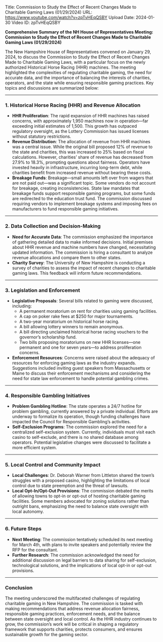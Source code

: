 Title: Commission to Study the Effect of Recent Changes Made to Charitable Gaming Laws (01/29/2024)
URL: https://www.youtube.com/watch?v=zpTvHEqQSBY
Upload Date: 2024-01-30
Video ID: zpTvHEqQSBY

**Comprehensive Summary of the NH House of Representatives Meeting: Commission to Study the Effect of Recent Changes Made to Charitable Gaming Laws (01/29/2024)**

The New Hampshire House of Representatives convened on January 29, 2024, to discuss the Commission to Study the Effect of Recent Changes Made to Charitable Gaming Laws, with a particular focus on the newly authorized Historical Horse Racing (HHR) machines. The meeting highlighted the complexities of regulating charitable gaming, the need for accurate data, and the importance of balancing the interests of charities, operators, and the state while ensuring responsible gaming practices. Key topics and discussions are summarized below:

---

### **1. Historical Horse Racing (HHR) and Revenue Allocation**
- **HHR Proliferation**: The rapid expansion of HHR machines has raised concerns, with approximately 1,950 machines now in operation—far exceeding initial estimates of 1,500. This growth has outpaced regulatory oversight, as the Lottery Commission has issued licenses without statutory restrictions.
- **Revenue Distribution**: The allocation of revenue from HHR machines was a central issue. While the original bill proposed 12% of revenue to the state and charities, this was increased to 25% based on fiscal calculations. However, charities’ share of revenue has decreased from 27.9% to 18.3%, prompting questions about fairness. Operators have invested heavily in infrastructure, incurring long-term debt, while charities benefit from increased revenue without bearing these costs.
- **Breakage Funds**: Breakage—small amounts left over from wagers that are not paid out—was a significant topic. Some vendors do not account for breakage, creating inconsistencies. State law mandates that breakage funds support responsible gaming programs, but some funds are redirected to the education trust fund. The commission discussed requiring vendors to implement breakage systems and imposing fees on manufacturers to fund responsible gaming initiatives.

---

### **2. Data Collection and Decision-Making**
- **Need for Accurate Data**: The commission emphasized the importance of gathering detailed data to make informed decisions. Initial premises about HHR revenue and machine numbers have changed, necessitating updated information. The commission is hiring a consultant to analyze revenue allocations and compare them to other states.
- **Charity Survey**: The University of New Hampshire is conducting a survey of charities to assess the impact of recent changes to charitable gaming laws. This feedback will inform future recommendations.

---

### **3. Legislation and Enforcement**
- **Legislative Proposals**: Several bills related to gaming were discussed, including:
  - A permanent moratorium on rent for charities using gaming facilities.
  - A cap on poker rake fees at $250 for major tournaments.
  - A two-year moratorium on historical horse racing.
  - A bill allowing lottery winners to remain anonymous.
  - A bill directing unclaimed historical horse racing vouchers to the governor’s scholarship fund.
  - Two bills proposing moratoriums on new HHR licenses—one permanent and one for seven years—to address proliferation concerns.
- **Enforcement Resources**: Concerns were raised about the adequacy of resources for enforcing gaming laws as the industry expands. Suggestions included inviting guest speakers from Massachusetts or Maine to discuss their enforcement mechanisms and considering the need for state law enforcement to handle potential gambling crimes.

---

### **4. Responsible Gambling Initiatives**
- **Problem Gambling Hotline**: The state operates a 24/7 hotline for problem gambling, currently answered by a private individual. Efforts are underway to formalize its operation, though funding challenges have impacted the Council for Responsible Gambling’s activities.
- **Self-Exclusion Programs**: The commission explored the need for a centralized self-exclusion system. Currently, individuals must visit each casino to self-exclude, and there is no shared database among operators. Potential legislative changes were discussed to facilitate a more efficient system.

---

### **5. Local Control and Community Impact**
- **Local Challenges**: Dr. Deborah Warner from Littleton shared the town’s struggles with a proposed casino, highlighting the limitations of local control due to state preemption and the threat of lawsuits.
- **Local Opt-In/Opt-Out Provisions**: The commission debated the merits of allowing towns to opt-in or opt-out of hosting charitable gaming facilities. Some members advocated for zoning solutions rather than outright bans, emphasizing the need to balance state oversight with local autonomy.

---

### **6. Future Steps**
- **Next Meeting**: The commission tentatively scheduled its next meeting for March 4th, with plans to invite speakers and potentially review the RFP for the consultant.
- **Further Research**: The commission acknowledged the need for additional discussion on legal barriers to data sharing for self-exclusion, technological solutions, and the implications of local opt-in or opt-out provisions.

---

### **Conclusion**
The meeting underscored the multifaceted challenges of regulating charitable gaming in New Hampshire. The commission is tasked with making recommendations that address revenue allocation fairness, responsible gaming practices, enforcement needs, and the balance between state oversight and local control. As the HHR industry continues to grow, the commission’s work will be critical in shaping a regulatory framework that supports charities, protects consumers, and ensures sustainable growth for the gaming sector.